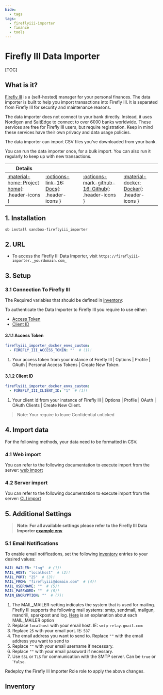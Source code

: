 ```yaml
---
hide:
  - tags
tags:
  - fireflyiii-importer
  - finance
  - tools
---
```


# Firefly III Data Importer

[TOC]

## What is it?

[Firefly III](https://www.firefly-iii.org) is a (self-hosted) manager for your personal finances. The data importer is built to help you import transactions into Firefly III. It is separated from Firefly III for security and maintenance reasons.

The data importer does not connect to your bank directly. Instead, it uses Nordigen and SaltEdge to connect to over 6000 banks worldwide. These services are free for Firefly III users, but require registration. Keep in mind these services have their own privacy and data usage policies.

The data importer can import CSV files you've downloaded from your bank.

You can run the data importer once, for a bulk import. You can also run it regularly to keep up with new transactions.

| Details     |             |             |             |
|-------------|-------------|-------------|-------------|
| [:material-home: Project home](https://docs.firefly-iii.org/explanation/data-importer/about/introduction/){: .header-icons } | [:octicons-link-16: Docs](https://docs.firefly-iii.org/explanation/data-importer/about/introduction/){: .header-icons } | [:octicons-mark-github-16: Github](https://github.com/firefly-iii/data-importer){: .header-icons } | [:material-docker: Docker](hhttps://docs.firefly-iii.org/how-to/data-importer/installation/docker/){: .header-icons }|

## 1. Installation

``` shell
sb install sandbox-fireflyiii_importer
```

## 2. URL

- To access the Firefly III Data Importer, visit `https://fireflyiii-importer._yourdomain.com_`

## 3. Setup

### 3.1 Connection To Firefly III
The Required variables that should be defined in [inventory](../../saltbox/inventory/index.md):

To authenticate the Data Importer to Firefly III you require to use either:

- [Access Token](#311-access-token)
- [Client ID](#312-client-id) 

#### 3.1.1 Access Token

``` yaml title="Firefly III Data Importer Access Token Settings"
fireflyiii_importer_docker_envs_custom:
  - FIREFLY_III_ACCESS_TOKEN: ""  # (1)!
```

1. Your access token from your instance of Firefly III | Options | Profile | OAuth | Personal Access Tokens | Create New Token.

#### 3.1.2 Client ID

``` yaml title="Firefly III Data Importer Client ID Settings"
fireflyiii_importer_docker_envs_custom:
  - FIREFLY_III_CLIENT_ID: "1"  # (1)!
```

1. Your client id from your instance of Firefly III | Options | Profile | OAuth | OAuth Clients | Create New Client.
> Note: Your require to leave Confidential unticked

## 4. Import data

For the following methods, your data need to be formatted in CSV.

### 4.1 Web import

You can refer to the following documentation to execute import from the server: [web import](https://docs.firefly-iii.org/how-to/data-importer/import/csv/)

### 4.2 Server import

You can refer to the following documentation to execute import from the server: [CLI import](https://docs.firefly-iii.org/how-to/data-importer/advanced/cli/)

## 5. Additional Settings

> **Note: For all available settings please refer to the Firefly III Data Importer [example env](https://raw.githubusercontent.com/firefly-iii/docker/main/docker-compose-importer.yml)**

### 5.1 Email Notifications
To enable email notifications, set the following [inventory](../../saltbox/inventory/index.md) entries to your desired values:

``` yaml title="Firefly III Data Importer Email Settings"
MAIL_MAILER: "log"  # (1)!
MAIL_HOST: "localhost"  # (2)!
MAIL_PORT: "25"  # (3)!
MAIL_FROM: "fireflyiii@domain.com"  # (4)!
MAIL_USERNAME: ""  # (5)!
MAIL_PASSWORD: ""  # (6)!
MAIN_ENCRYPTION: ""  # (7)!
```

1. The MAIL_MAILER-setting indicates the system that is used for mailing. Firefly III supports the following mail systems: smtp, sendmail, mailgun, mandrill, sparkpost and log. [Here](https://docs.firefly-iii.org/how-to/firefly-iii/advanced/notifications/#email) is an explanation about each MAIL_MAILER option
2. Replace `localhost` with your email host. IE: `smtp-relay.gmail.com`
4. Replace `25` with your email port. IE: `587`
3. The email address you want to send to. Replace `""` with the email address you want to send to
5. Replace `""` with your email username if necessary.
6. Replace `""` with your email password if necessary.
7. Use `SSL` or `TLS` for communication with the SMTP server. Can be `true` or '`false`.

Redeploy the Firefly III Importer Role role to apply the above changes.

## Inventory
<!-- BEGIN SALTBOX MANAGED VARIABLES SECTION -->
<!-- END SALTBOX MANAGED VARIABLES SECTION -->
